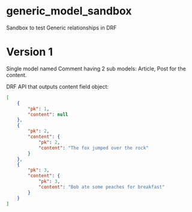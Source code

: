 # generic_model_sandbox
Sandbox to test Generic relationships in DRF

# Version 1

Single model named Comment having 2 sub models: Article, Post for the content.

DRF API that outputs content field object:
```json
[
    {
        "pk": 1,
        "content": null
    },
    {
        "pk": 2,
        "content": {
            "pk": 2,
            "content": "The fox jumped over the rock"
        }
    },
    {
        "pk": 3,
        "content": {
            "pk": 3,
            "content": "Bob ate some peaches for breakfast"
        }
    }
]
```
